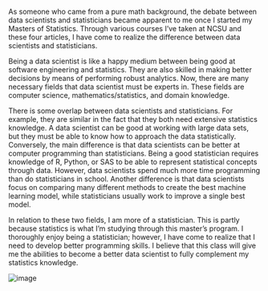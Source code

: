As someone who came from a pure math background, the debate between data scientists and statisticians became apparent to me once I started my Masters of Statistics. Through various courses I’ve taken at NCSU and these four articles, I have come to realize the difference between data scientists and statisticians. 

Being a data scientist is like a happy medium between being good at software engineering and statistics. They are also skilled in making better decisions by means of performing robust analytics. Now, there are many necessary fields that data scientist must be experts in. These fields are computer science, mathematics/statistics, and domain knowledge.

There is some overlap between data scientists and statisticians. For example, they are similar in the fact that they both need extensive statistics knowledge. A data scientist can be good at working with large data sets, but they must be able to know how to approach the data statistically. Conversely, the main difference is that data scientists can be better at computer programming than statisticians. Being a good statistician requires knowledge of R, Python, or SAS to be able to represent statistical concepts through data. However, data scientists spend much more time programming than do statisticians in school. Another difference is that data scientists focus on comparing many different methods to create the best machine learning model, while statisticians usually work to improve a single best model. 

In relation to these two fields, I am more of a statistician. This is partly because statistics is what I’m studying through this master’s program. I thoroughly enjoy being a statistician; however, I have come to realize that I need to develop better programming skills. I believe that this class will give me the abilities to become a better data scientist to fully complement my statistics knowledge. 

![image](https://user-images.githubusercontent.com/105933591/169659969-b8afe826-5438-4039-89e2-264ca5abfe74.png)

